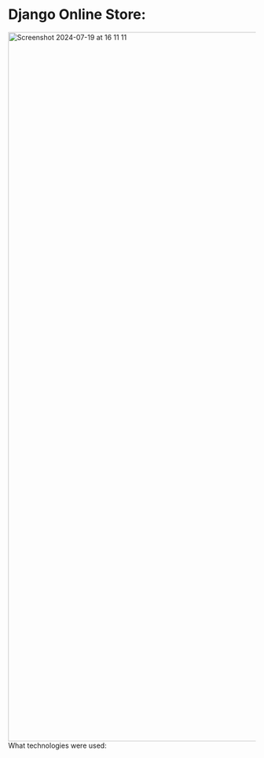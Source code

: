 <h1>Django Online Store: </h1>
<img width="1440" alt="Screenshot 2024-07-19 at 16 11 11" src="https://github.com/user-attachments/assets/56ff3356-1fec-4d9a-954f-a45416ab23b0">
What technologies were used:

<p align='center'>
<img src="https://img.shields.io/badge/Django-239120?logo=django&logoColor=white" alt=""/>
<img src="https://img.shields.io/badge/Python-239120?logo=python&logoColor=white"  alt=""/>
<img src="https://img.shields.io/badge/SQL%20Server-CC2927?logo=microsoft-sql-server&logoColor=white"  alt=""/>
<img src="https://img.shields.io/badge/Github-181717?logo=github&logoColor=white"  alt=""/>
</p>
